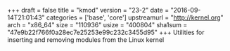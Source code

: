 +++
draft = false
title = "kmod"
version = "23-2"
date = "2016-09-14T21:01:43"
categories = ['base', 'core']
upstreamurl = "http://kernel.org"
arch = "x86_64"
size = "110936"
usize = "400804"
sha1sum = "47e9b22f766f0a28ec7e25253e99c232c3455d95"
+++
Utilities for inserting and removing modules from the Linux kernel